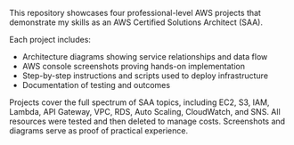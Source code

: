 This repository showcases four professional-level AWS projects that demonstrate my skills as an AWS Certified Solutions Architect (SAA). 

Each project includes:
- Architecture diagrams showing service relationships and data flow
- AWS console screenshots proving hands-on implementation
- Step-by-step instructions and scripts used to deploy infrastructure
- Documentation of testing and outcomes

Projects cover the full spectrum of SAA topics, including EC2, S3, IAM, Lambda, API Gateway, VPC, RDS, Auto Scaling, CloudWatch, and SNS.
All resources were tested and then deleted to manage costs. Screenshots and diagrams serve as proof of practical experience.
